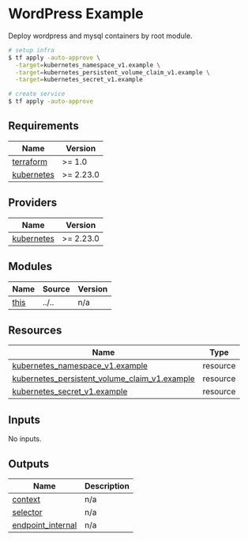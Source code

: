 # WordPress Example

Deploy wordpress and mysql containers by root module.

```bash
# setup infra
$ tf apply -auto-approve \
  -target=kubernetes_namespace_v1.example \
  -target=kubernetes_persistent_volume_claim_v1.example \
  -target=kubernetes_secret_v1.example

# create service
$ tf apply -auto-approve
```

<!-- BEGIN_TF_DOCS -->
## Requirements

| Name | Version |
|------|---------|
| <a name="requirement_terraform"></a> [terraform](#requirement\_terraform) | >= 1.0 |
| <a name="requirement_kubernetes"></a> [kubernetes](#requirement\_kubernetes) | >= 2.23.0 |

## Providers

| Name | Version |
|------|---------|
| <a name="provider_kubernetes"></a> [kubernetes](#provider\_kubernetes) | >= 2.23.0 |

## Modules

| Name | Source | Version |
|------|--------|---------|
| <a name="module_this"></a> [this](#module\_this) | ../.. | n/a |

## Resources

| Name | Type |
|------|------|
| [kubernetes_namespace_v1.example](https://registry.terraform.io/providers/hashicorp/kubernetes/latest/docs/resources/namespace_v1) | resource |
| [kubernetes_persistent_volume_claim_v1.example](https://registry.terraform.io/providers/hashicorp/kubernetes/latest/docs/resources/persistent_volume_claim_v1) | resource |
| [kubernetes_secret_v1.example](https://registry.terraform.io/providers/hashicorp/kubernetes/latest/docs/resources/secret_v1) | resource |

## Inputs

No inputs.

## Outputs

| Name | Description |
|------|-------------|
| <a name="output_context"></a> [context](#output\_context) | n/a |
| <a name="output_selector"></a> [selector](#output\_selector) | n/a |
| <a name="output_endpoint_internal"></a> [endpoint\_internal](#output\_endpoint\_internal) | n/a |
<!-- END_TF_DOCS -->
